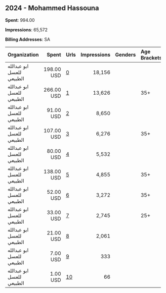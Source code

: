 ## 2024 - Mohammed Hassouna 
**Spent**: 994.00

**Impressions**: 65,572

**Billing Addresses**: SA

|Organization|Spent|Urls|Impressions|Genders|Age Brackets|Country Codes|
|:---|---:|:---|---:|:---|:---|:---|
|ابو عبدالله للعسل الطبيعي|198.00 USD|[0](https://www.snap.com/political-ads/asset/7a6183bc0c8e746cdd86e473e33ad0ce509b75350ca7060e53ead7e87f48f470?mediaType=mp4)|18,156|||saudi arabia|
|ابو عبدالله للعسل الطبيعي|266.00 USD|[1](https://www.snap.com/political-ads/asset/d84e5abf694d5d983ed14adace605edb14f6320208ea8a90aaf534a09df12dbb?mediaType=mp4)|13,626||35+|saudi arabia|
|ابو عبدالله للعسل الطبيعي|91.00 USD|[2](https://www.snap.com/political-ads/asset/f02e45b7f1ff73b669e16d08b489ebad6530c9044d4cb170dc659938cb0ac750?mediaType=mp4)|8,650|||saudi arabia|
|ابو عبدالله للعسل الطبيعي|107.00 USD|[3](https://www.snap.com/political-ads/asset/5d3babc3cc68aa532d9886a8edb4a1abf3a3fa05eecd7afa3fb2529c0991db10?mediaType=mp4)|6,276||35+|saudi arabia|
|ابو عبدالله للعسل الطبيعي|80.00 USD|[4](https://www.snap.com/political-ads/asset/84d64fdcf02d501e56558b28d222308fe14c7068b628122c518f60cd6a87c17b?mediaType=mp4)|5,532|||saudi arabia|
|ابو عبدالله للعسل الطبيعي|138.00 USD|[5](https://www.snap.com/political-ads/asset/7a6183bc0c8e746cdd86e473e33ad0ce509b75350ca7060e53ead7e87f48f470?mediaType=mp4)|4,855||35+|saudi arabia|
|ابو عبدالله للعسل الطبيعي|52.00 USD|[6](https://www.snap.com/political-ads/asset/ecf2e97e858027daf7bd6ed7b9f067d3a5068d0cee2a0598a6889461beecfe1b?mediaType=png)|3,272||35+|saudi arabia|
|ابو عبدالله للعسل الطبيعي|33.00 USD|[7](https://www.snap.com/political-ads/asset/12e04ddf4e1fc69f5cc5b736bd41a6fa27daa181c9fc1de40500f69f40aa6875?mediaType=png)|2,745||25+|saudi arabia|
|ابو عبدالله للعسل الطبيعي|21.00 USD|[8](https://www.snap.com/political-ads/asset/5d3babc3cc68aa532d9886a8edb4a1abf3a3fa05eecd7afa3fb2529c0991db10?mediaType=mp4)|2,061|||saudi arabia|
|ابو عبدالله للعسل الطبيعي|7.00 USD|[9](https://www.snap.com/political-ads/asset/b7ca1988476dacc15bbdad844f9cb296e44c893e2d486b42e41444b1965d83f1?mediaType=png)|333|||saudi arabia|
|ابو عبدالله للعسل الطبيعي|1.00 USD|[10](https://www.snap.com/political-ads/asset/3a90e5fddf06a13a9d0ce103dea3b0e26e735c0c50d5a0724cdadf5e1391dddb?mediaType=mp4)|66|||saudi arabia|
